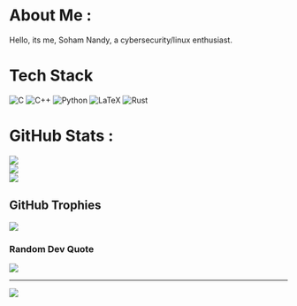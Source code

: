 # About Me :
Hello, its me, Soham Nandy, a cybersecurity/linux enthusiast.

# Tech Stack
![C](https://img.shields.io/badge/c-%2300599C.svg?style=for-the-badge&logo=c&logoColor=white) ![C++](https://img.shields.io/badge/c++-%2300599C.svg?style=for-the-badge&logo=c%2B%2B&logoColor=white) ![Python](https://img.shields.io/badge/python-3670A0?style=for-the-badge&logo=python&logoColor=ffdd54) ![LaTeX](https://img.shields.io/badge/latex-%23008080.svg?style=for-the-badge&logo=latex&logoColor=white) ![Rust](https://img.shields.io/badge/rust-%23000000.svg?style=for-the-badge&logo=rust&logoColor=white)
# GitHub Stats :
![](https://github-readme-stats.vercel.app/api?username=natimerry&theme=graywhite&hide_border=false&include_all_commits=false&count_private=true)<br/>
![](https://github-readme-streak-stats.herokuapp.com/?user=natimerry&theme=graywhite&hide_border=false)<br/>
![](https://github-readme-stats.vercel.app/api/top-langs/?username=natimerry&theme=graywhite&hide_border=false&include_all_commits=false&count_private=true&layout=compact)

## GitHub Trophies
![](https://github-trophies.vercel.app/?username=natimerry&theme=gitdimmed&no-frame=false&no-bg=true&margin-w=4)

### Random Dev Quote
![](https://quotes-github-readme.vercel.app/api?type=horizontal&theme=dark)

---
[![](https://visitcount.itsvg.in/api?id=natimerry&icon=0&color=12)](https://visitcount.itsvg.in)
